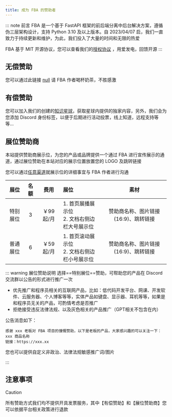 ```yaml
---
title: 成为 FBA 的赞助者
---
```


::: note 前言
FBA 是一个基于 FastAPI 框架的前后端分离中后台解决方案，遵循伪三层架构设计，支持 Python 3.10 及以上版本。自 2023/04/07
启，我们一直致力于持续更新和维护，为此，我们投入了大量的时间和无限的热爱

FBA 基于 MIT 开源协议，您可以查看我们的[授权协议](/guide/summary/why.md#承诺)
，用爱发电，回馈开源<Icon name="twemoji:sparkling-heart" />
:::

## 无偿赞助

您可以通过此链接 [null](https://wu-clan.github.io/sponsor/) 请 FBA 作者喝杯奶茶，不胜感激

## 有偿赞助

您可以加入我们的创建的[知识星球](https://t.zsxq.com/PDk8b)，获取星球内提供的独家内容，另外，我们会为您添加 Discord
身份标签，以便于后期进行活动投票，线上知道，远程支持等等...

## 展位赞助商

本站提供赞助商展示位，为您的产品或品牌提供一个通过 FBA 进行宣传展示的通道，通过展位赞助在本站对应的展示位置放置您的
LOGO 及跳转链接

您可以通过[任意渠道](https://wu-clan.github.io/homepage/)就展示位的详细事宜与 FBA 作者进行沟通

|  展位  | 名额 |   费用   | 展位                               |          素材           |
|:----:|:--:|:------:|:---------------------------------|:---------------------:|
| 特别展位 | 3  | ￥99起/月 | 1. 首页展播展示位 <br /> 2. 文档右侧边栏大号展示位 | 赞助商名称、图片链接(16:9)、跳转链接 |
| 普通展位 | 6  | ￥59起/月 | 1. 首页滚动展示位 <br /> 2. 文档右侧边栏小号展示位 | 赞助商名称、图片链接(16:9)、跳转链接 |

::: warning 展位赞助说明
选择==特别展位==赞助，可帮助您的产品在 Discord 交流群以公告的形式进行推广一次

- 优先推广和程序员相关的互联网产品，比如：低代码开发平台、网课、开发软件、云服务器、个人博客等等，实体产品如键盘、显示器、耳机等等，如果是和程序员无关的产品，可酌情考虑是否推广
- 拒绝接受违反法律法规、以及灰色相关的产品推广（GPT相关不包含在内）

公告消息如下：

```text
感谢 xxx 老板对 FBA 项目的慷慨赞助，以下是老板的产品，大家感兴趣的可以关注一下：
xxx 商品名称
链接：https://xxx.xx
```

您也可以提供自定义非政治、法律法规敏感推广词/图片

:::

## 注意事项

> [!CAUTION]
> 所有赞助方式我们均不提供开具发票服务，其中【有偿赞助】和【展位赞助商】您可以依据平台相关政策进行退款
